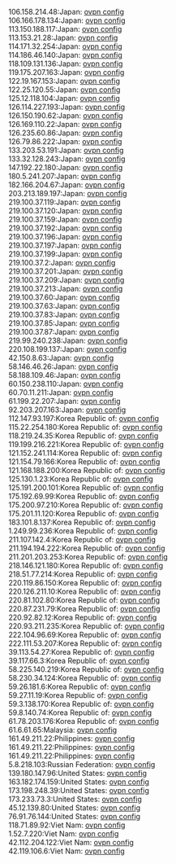 106.158.214.48:Japan: [ovpn config](vpn/106_158_214_48.ovpn)  
106.166.178.134:Japan: [ovpn config](vpn/106_166_178_134.ovpn)  
113.150.188.117:Japan: [ovpn config](vpn/113_150_188_117.ovpn)  
113.153.21.28:Japan: [ovpn config](vpn/113_153_21_28.ovpn)  
114.171.32.254:Japan: [ovpn config](vpn/114_171_32_254.ovpn)  
114.186.46.140:Japan: [ovpn config](vpn/114_186_46_140.ovpn)  
118.109.131.136:Japan: [ovpn config](vpn/118_109_131_136.ovpn)  
119.175.207.163:Japan: [ovpn config](vpn/119_175_207_163.ovpn)  
122.19.167.153:Japan: [ovpn config](vpn/122_19_167_153.ovpn)  
122.25.120.55:Japan: [ovpn config](vpn/122_25_120_55.ovpn)  
125.12.118.104:Japan: [ovpn config](vpn/125_12_118_104.ovpn)  
126.114.227.193:Japan: [ovpn config](vpn/126_114_227_193.ovpn)  
126.150.190.62:Japan: [ovpn config](vpn/126_150_190_62.ovpn)  
126.169.110.22:Japan: [ovpn config](vpn/126_169_110_22.ovpn)  
126.235.60.86:Japan: [ovpn config](vpn/126_235_60_86.ovpn)  
126.79.86.222:Japan: [ovpn config](vpn/126_79_86_222.ovpn)  
133.203.53.191:Japan: [ovpn config](vpn/133_203_53_191.ovpn)  
133.32.128.243:Japan: [ovpn config](vpn/133_32_128_243.ovpn)  
147.192.22.180:Japan: [ovpn config](vpn/147_192_22_180.ovpn)  
180.5.241.207:Japan: [ovpn config](vpn/180_5_241_207.ovpn)  
182.166.204.67:Japan: [ovpn config](vpn/182_166_204_67.ovpn)  
203.213.189.197:Japan: [ovpn config](vpn/203_213_189_197.ovpn)  
219.100.37.119:Japan: [ovpn config](vpn/219_100_37_119.ovpn)  
219.100.37.120:Japan: [ovpn config](vpn/219_100_37_120.ovpn)  
219.100.37.159:Japan: [ovpn config](vpn/219_100_37_159.ovpn)  
219.100.37.192:Japan: [ovpn config](vpn/219_100_37_192.ovpn)  
219.100.37.196:Japan: [ovpn config](vpn/219_100_37_196.ovpn)  
219.100.37.197:Japan: [ovpn config](vpn/219_100_37_197.ovpn)  
219.100.37.199:Japan: [ovpn config](vpn/219_100_37_199.ovpn)  
219.100.37.2:Japan: [ovpn config](vpn/219_100_37_2.ovpn)  
219.100.37.201:Japan: [ovpn config](vpn/219_100_37_201.ovpn)  
219.100.37.209:Japan: [ovpn config](vpn/219_100_37_209.ovpn)  
219.100.37.213:Japan: [ovpn config](vpn/219_100_37_213.ovpn)  
219.100.37.60:Japan: [ovpn config](vpn/219_100_37_60.ovpn)  
219.100.37.63:Japan: [ovpn config](vpn/219_100_37_63.ovpn)  
219.100.37.83:Japan: [ovpn config](vpn/219_100_37_83.ovpn)  
219.100.37.85:Japan: [ovpn config](vpn/219_100_37_85.ovpn)  
219.100.37.87:Japan: [ovpn config](vpn/219_100_37_87.ovpn)  
219.99.240.238:Japan: [ovpn config](vpn/219_99_240_238.ovpn)  
220.108.199.137:Japan: [ovpn config](vpn/220_108_199_137.ovpn)  
42.150.8.63:Japan: [ovpn config](vpn/42_150_8_63.ovpn)  
58.146.46.26:Japan: [ovpn config](vpn/58_146_46_26.ovpn)  
58.188.109.46:Japan: [ovpn config](vpn/58_188_109_46.ovpn)  
60.150.238.110:Japan: [ovpn config](vpn/60_150_238_110.ovpn)  
60.70.11.211:Japan: [ovpn config](vpn/60_70_11_211.ovpn)  
61.199.22.207:Japan: [ovpn config](vpn/61_199_22_207.ovpn)  
92.203.207.163:Japan: [ovpn config](vpn/92_203_207_163.ovpn)  
112.147.93.197:Korea Republic of: [ovpn config](vpn/112_147_93_197.ovpn)  
115.22.254.180:Korea Republic of: [ovpn config](vpn/115_22_254_180.ovpn)  
118.219.24.35:Korea Republic of: [ovpn config](vpn/118_219_24_35.ovpn)  
119.199.216.221:Korea Republic of: [ovpn config](vpn/119_199_216_221.ovpn)  
121.152.241.114:Korea Republic of: [ovpn config](vpn/121_152_241_114.ovpn)  
121.154.79.166:Korea Republic of: [ovpn config](vpn/121_154_79_166.ovpn)  
121.168.188.200:Korea Republic of: [ovpn config](vpn/121_168_188_200.ovpn)  
125.130.1.23:Korea Republic of: [ovpn config](vpn/125_130_1_23.ovpn)  
125.191.200.101:Korea Republic of: [ovpn config](vpn/125_191_200_101.ovpn)  
175.192.69.99:Korea Republic of: [ovpn config](vpn/175_192_69_99.ovpn)  
175.200.97.210:Korea Republic of: [ovpn config](vpn/175_200_97_210.ovpn)  
175.201.11.120:Korea Republic of: [ovpn config](vpn/175_201_11_120.ovpn)  
183.101.8.137:Korea Republic of: [ovpn config](vpn/183_101_8_137.ovpn)  
1.249.99.236:Korea Republic of: [ovpn config](vpn/1_249_99_236.ovpn)  
211.107.142.4:Korea Republic of: [ovpn config](vpn/211_107_142_4.ovpn)  
211.194.194.222:Korea Republic of: [ovpn config](vpn/211_194_194_222.ovpn)  
211.201.203.253:Korea Republic of: [ovpn config](vpn/211_201_203_253.ovpn)  
218.146.121.180:Korea Republic of: [ovpn config](vpn/218_146_121_180.ovpn)  
218.51.77.214:Korea Republic of: [ovpn config](vpn/218_51_77_214.ovpn)  
220.119.86.150:Korea Republic of: [ovpn config](vpn/220_119_86_150.ovpn)  
220.126.211.10:Korea Republic of: [ovpn config](vpn/220_126_211_10.ovpn)  
220.81.102.80:Korea Republic of: [ovpn config](vpn/220_81_102_80.ovpn)  
220.87.231.79:Korea Republic of: [ovpn config](vpn/220_87_231_79.ovpn)  
220.92.82.12:Korea Republic of: [ovpn config](vpn/220_92_82_12.ovpn)  
220.93.211.235:Korea Republic of: [ovpn config](vpn/220_93_211_235.ovpn)  
222.104.96.69:Korea Republic of: [ovpn config](vpn/222_104_96_69.ovpn)  
222.111.53.207:Korea Republic of: [ovpn config](vpn/222_111_53_207.ovpn)  
39.113.54.27:Korea Republic of: [ovpn config](vpn/39_113_54_27.ovpn)  
39.117.66.3:Korea Republic of: [ovpn config](vpn/39_117_66_3.ovpn)  
58.225.140.219:Korea Republic of: [ovpn config](vpn/58_225_140_219.ovpn)  
58.230.34.124:Korea Republic of: [ovpn config](vpn/58_230_34_124.ovpn)  
59.26.181.6:Korea Republic of: [ovpn config](vpn/59_26_181_6.ovpn)  
59.27.11.19:Korea Republic of: [ovpn config](vpn/59_27_11_19.ovpn)  
59.3.138.170:Korea Republic of: [ovpn config](vpn/59_3_138_170.ovpn)  
59.8.140.74:Korea Republic of: [ovpn config](vpn/59_8_140_74.ovpn)  
61.78.203.176:Korea Republic of: [ovpn config](vpn/61_78_203_176.ovpn)  
61.6.61.65:Malaysia: [ovpn config](vpn/61_6_61_65.ovpn)  
161.49.211.22:Philippines: [ovpn config](vpn/161_49_211_22.ovpn)  
161.49.211.22:Philippines: [ovpn config](vpn/161_49_211_22.ovpn)  
161.49.211.22:Philippines: [ovpn config](vpn/161_49_211_22.ovpn)  
5.8.218.103:Russian Federation: [ovpn config](vpn/5_8_218_103.ovpn)  
139.180.147.96:United States: [ovpn config](vpn/139_180_147_96.ovpn)  
163.182.174.159:United States: [ovpn config](vpn/163_182_174_159.ovpn)  
173.198.248.39:United States: [ovpn config](vpn/173_198_248_39.ovpn)  
173.233.73.3:United States: [ovpn config](vpn/173_233_73_3.ovpn)  
45.12.139.80:United States: [ovpn config](vpn/45_12_139_80.ovpn)  
76.91.76.144:United States: [ovpn config](vpn/76_91_76_144.ovpn)  
118.71.89.92:Viet Nam: [ovpn config](vpn/118_71_89_92.ovpn)  
1.52.7.220:Viet Nam: [ovpn config](vpn/1_52_7_220.ovpn)  
42.112.204.122:Viet Nam: [ovpn config](vpn/42_112_204_122.ovpn)  
42.119.106.6:Viet Nam: [ovpn config](vpn/42_119_106_6.ovpn)  

